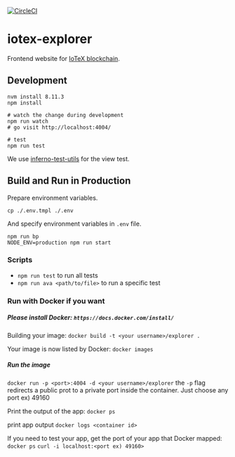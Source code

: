 [![CircleCI](https://circleci.com/gh/iotexproject/iotex-explorer.svg?style=svg)](https://circleci.com/gh/iotexproject/iotex-explorer)

# iotex-explorer

Frontend website for [IoTeX blockchain](https://github.com/iotexproject/iotex-core).

## Development

```
nvm install 8.11.3
npm install

# watch the change during development
npm run watch
# go visit http://localhost:4004/

# test
npm run test
```

We use [inferno-test-utils](https://www.npmjs.com/package/inferno-test-utils/v/3.10.1) for the view test.

## Build and Run in Production

Prepare environment variables.

```
cp ./.env.tmpl ./.env
```

And specify environment variables in `.env` file.

```
npm run bp
NODE_ENV=production npm run start
```

### Scripts

- `npm run test` to run all tests
- `npm run ava <path/to/file>` to run a specific test

### Run with Docker if you want

##### Please install Docker: `https://docs.docker.com/install/`

Building your image:
`docker build -t <your username>/explorer .`

Your image is now listed by Docker:
`docker images`

##### Run the image

`docker run -p <port>:4004 -d <your username>/explorer`
the `-p` flag redirects a public prot to a private port inside the container.
Just choose any port ex) 49160

Print the output of the app:
`docker ps`

print app output
`docker logs <container id>`

If you need to test your app, get the port of your app that Docker mapped:
`docker ps`
`curl -i localhost:<port ex) 49160>`
